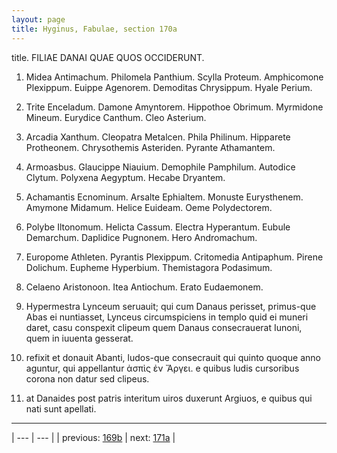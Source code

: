 ```yaml
---
layout: page
title: Hyginus, Fabulae, section 170a
---
```


title. FILIAE DANAI QUAE QUOS OCCIDERUNT.



1. Midea Antimachum. Philomela Panthium. Scylla Proteum. Amphicomone Plexippum. Euippe Agenorem. Demoditas Chrysippum. Hyale Perium.



2. Trite Enceladum. Damone Amyntorem. Hippothoe Obrimum. Myrmidone Mineum. Eurydice Canthum. Cleo Asterium.



3. Arcadia Xanthum. Cleopatra Metalcen. Phila Philinum. Hipparete Protheonem. Chrysothemis Asteriden. Pyrante Athamantem.



4. Armoasbus. Glaucippe Niauium. Demophile Pamphilum. Autodice Clytum. Polyxena Aegyptum. Hecabe Dryantem.



5. Achamantis Ecnominum. Arsalte Ephialtem. Monuste Eurysthenem. Amymone Midamum. Helice Euideam. Oeme Polydectorem.



6. Polybe Iltonomum. Helicta Cassum. Electra Hyperantum. Eubule Demarchum. Daplidice Pugnonem. Hero Andromachum.



7. Europome Athleten. Pyrantis Plexippum. Critomedia Antipaphum. Pirene Dolichum. Eupheme Hyperbium. Themistagora Podasimum.



8. Celaeno Aristonoon. Itea Antiochum. Erato Eudaemonem.



9. Hypermestra Lynceum seruauit; qui cum Danaus perisset, primus-que Abas ei nuntiasset, Lynceus circumspiciens in templo quid ei muneri daret, casu conspexit clipeum quem Danaus consecrauerat Iunoni, quem in iuuenta gesserat.



10. refixit et donauit Abanti, ludos-que consecrauit qui quinto quoque anno aguntur, qui appellantur ἀσπὶς ἐν Ἄργει. e quibus ludis cursoribus corona non datur sed clipeus.



11. at Danaides post patris interitum uiros duxerunt Argiuos, e quibus qui nati sunt apellati.



---

| --- | --- |
| previous: [169b](../169b/) | next: [171a](../171a/) |